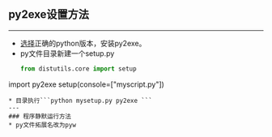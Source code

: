 ## py2exe设置方法
---

* [选择](https://sourceforge.net/projects/py2exe/files/py2exe/0.6.9/)正确的python版本，安装py2exe。
* py文件目录新建一个setup.py
  ```python
  from distutils.core import setup
import py2exe
setup(console=["myscript.py"])
```
* 目录执行```python mysetup.py py2exe ```
---
### 程序静默运行方法
* py文件拓展名改为pyw
